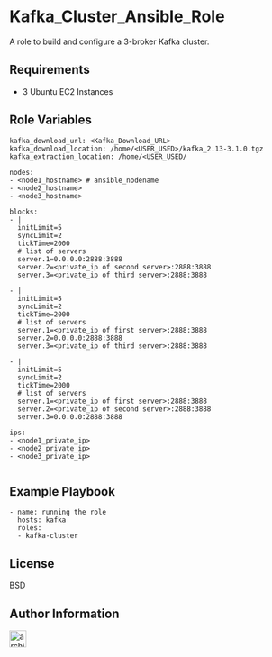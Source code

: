 Kafka_Cluster_Ansible_Role
=========

A role to build and configure a 3-broker Kafka cluster.

Requirements
------------
- 3 Ubuntu EC2 Instances

Role Variables
--------------

```
kafka_download_url: <Kafka_Download_URL>
kafka_download_location: /home/<USER_USED>/kafka_2.13-3.1.0.tgz
kafka_extraction_location: /home/<USER_USED/

nodes:
- <node1_hostname> # ansible_nodename
- <node2_hostname>
- <node3_hostname>

blocks:
- | 
  initLimit=5
  syncLimit=2
  tickTime=2000
  # list of servers
  server.1=0.0.0.0:2888:3888
  server.2=<private_ip of second server>:2888:3888
  server.3=<private_ip of third server>:2888:3888

- | 
  initLimit=5
  syncLimit=2
  tickTime=2000
  # list of servers
  server.1=<private_ip of first server>:2888:3888
  server.2=0.0.0.0:2888:3888
  server.3=<private_ip of third server>:2888:3888

- |
  initLimit=5
  syncLimit=2
  tickTime=2000
  # list of servers
  server.1=<private_ip of first server>:2888:3888
  server.2=<private_ip of second server>:2888:3888
  server.3=0.0.0.0:2888:3888

ips:
- <node1_private_ip>
- <node2_private_ip>
- <node3_private_ip>


```

Example Playbook
----------------


    - name: running the role
      hosts: kafka
      roles:
      - kafka-cluster

License
-------

BSD

Author Information
------------------

<a href="https://www.linkedin.com/in/zainabsabry/">
<img src="https://www.vectorlogo.zone/logos/linkedin/linkedin-icon.svg" alt="architecture" width="30" height="30" />
</a>


